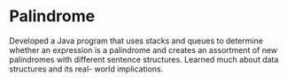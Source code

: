 # Palindrome
Developed a Java program that uses stacks and queues to determine whether an expression is a palindrome and creates 
an assortment of new palindromes with different sentence structures. Learned much about data structures and its 
real- world implications.
